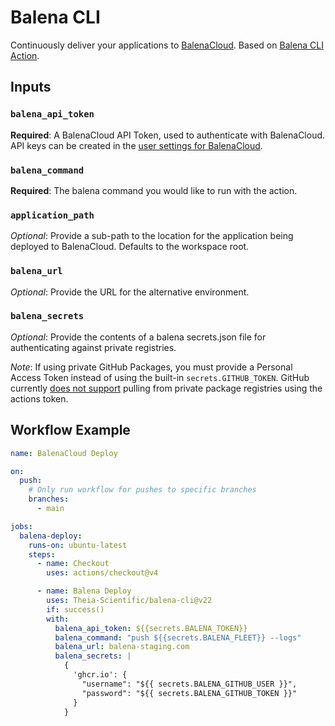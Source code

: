 # Balena CLI

Continuously deliver your applications to [BalenaCloud](https://www.balena.io/). Based on [Balena CLI Action](https://github.com/bekriebel/balena-cli-action).

## Inputs

### `balena_api_token`

**Required**: A BalenaCloud API Token, used to authenticate with BalenaCloud. API keys can be created in the [user settings for BalenaCloud](https://dashboard.balena-cloud.com/preferences/access-tokens).

### `balena_command`

**Required**: The balena command you would like to run with the action.

### `application_path`

_Optional_: Provide a sub-path to the location for the application being deployed to BalenaCloud. Defaults to the workspace root.

### `balena_url`

_Optional_: Provide the URL for the alternative environment.

### `balena_secrets`

_Optional_: Provide the contents of a balena secrets.json file for authenticating against private registries.

_Note_: If using private GitHub Packages, you must provide a Personal Access Token instead of using the built-in `secrets.GITHUB_TOKEN`. GitHub currently [does not support](https://github.community/t5/GitHub-Actions/GITHUB-TOKEN-cannot-access-private-packages/m-p/35240) pulling from private package registries using the actions token.

## Workflow Example

```yaml
name: BalenaCloud Deploy

on:
  push:
    # Only run workflow for pushes to specific branches
    branches:
      - main

jobs:
  balena-deploy:
    runs-on: ubuntu-latest
    steps:
      - name: Checkout
        uses: actions/checkout@v4

      - name: Balena Deploy
        uses: Theia-Scientific/balena-cli@v22
        if: success()
        with:
          balena_api_token: ${{secrets.BALENA_TOKEN}}
          balena_command: "push ${{secrets.BALENA_FLEET}} --logs"
          balena_url: balena-staging.com
          balena_secrets: |
            {
              'ghcr.io': {
                "username": "${{ secrets.BALENA_GITHUB_USER }}",
                "password": "${{ secrets.BALENA_GITHUB_TOKEN }}"
              }
            }
```
